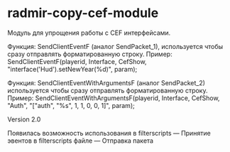 # radmir-copy-cef-module
Модуль для упрощения работы с CEF интерфейсами.

Функция: SendClientEventF (аналог SendPacket_1), используется чтобы сразу отправлять форматированную строку.
Пример: SendClientEventF(playerid, Interface, CefShow, "interface('Hud').setNewYear(%d)", param);

Функция: SendClientEventWithArgumentsF (аналог SendPacket_2) используется чтобы сразу отправлять форматированную строку.
Пример: SendClientEventWithArgumentsF(playerid, Interface, CefShow, "Auth", "[\"auth\", \"%s\", 1, 1, 0, 0, 1]", param);

Version 2.0

Появилась возможность использования в filterscripts
— Принятие эвентов в filterscripts файле
— Отправка пакета
